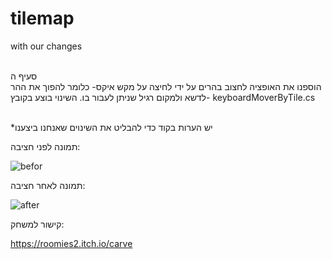 # tilemap
with our changes



<br>
                                                                                                                       סעיף ה        
<br>
הוספנו את האופציה לחצוב בהרים על ידי לחיצה על מקש איקס- כלומר להפוך את ההר לדשא ולמקום רגיל שניתן לעבור בו.
השינוי בוצע בקובץ- keyboardMoverByTile.cs
<br>

<br> *יש הערות בקוד כדי להבליט את השינוים שאנחנו ביצענו

תמונה לפני חציבה:

![befor](https://user-images.githubusercontent.com/57321080/143791372-9bd82d20-9745-45f2-a943-57f425ac4775.PNG)

תמונה לאחר חציבה:

![after](https://user-images.githubusercontent.com/57321080/143791383-bbef73be-1dec-4fb6-893a-e793e24a1f0e.PNG)

קישור למשחק:

https://roomies2.itch.io/carve
